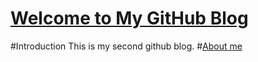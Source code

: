 [**Welcome to My GitHub Blog**](https://github.com/bbxytl/bbxytl.github.com/tree/master/blog)
=================
#Introduction
This is my second github blog.
#[About me](https://github.com/bbxytl/bbxytl.github.com/tree/master/blog/pages/pro)
